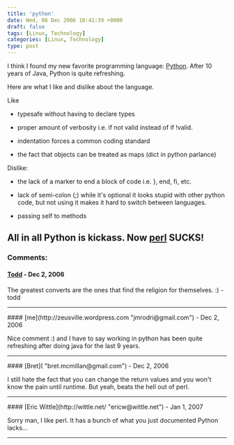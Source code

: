 ```yaml
---
title: 'python'
date: Wed, 06 Dec 2006 18:41:39 +0000
draft: false
tags: [Linux, Technology]
categories: [Linux, Technology]
type: post
---
```


I think I found my new favorite programming language: [Python](http://www.python.org/). After 10 years of Java, Python is quite refreshing.

Here are what I like and dislike about the language.

Like

*   typesafe without having to declare types

*   proper amount of verbosity i.e. if not valid instead of if !valid.

*   indentation forces a common coding standard

*   the fact that objects can be treated as maps (dict in python parlance)

Dislike:

*   the lack of a marker to end a block of code i.e. }, end, fi, etc.

*   lack of semi-colon (;) while it's optional it looks stupid with other python code, but not using it makes it hard to switch between languages.

*   passing self to methods

All in all Python is kickass. Now [perl](http://www.perl.org/) SUCKS!
---
### Comments:
#### [Todd](http://www.dma.org/cgi-bin/cgiwrap/tw/toddblog "taw@pobox.com") - <time datetime="2006-12-12 19:46:52">Dec 2, 2006</time>

The greatest converts are the ones that find the religion for themselves. :) -todd
<hr />
#### [me](http://zeusville.wordpress.com "jmrodri@gmail.com") - <time datetime="2006-12-12 22:33:06">Dec 2, 2006</time>

Nice comment :) and I have to say working in python has been quite refreshing after doing java for the last 9 years.
<hr />
#### [Bret]( "bret.mcmillan@gmail.com") - <time datetime="2006-12-19 02:14:43">Dec 2, 2006</time>

I still hate the fact that you can change the return values and you won't know the pain until runtime. But yeah, beats the hell out of perl.
<hr />
#### [Eric Wittle](http://wittle.net/ "ericw@wittle.net") - <time datetime="2007-01-01 17:46:25">Jan 1, 2007</time>

Sorry man, I like perl. It has a bunch of what you just documented Python lacks...
<hr />
